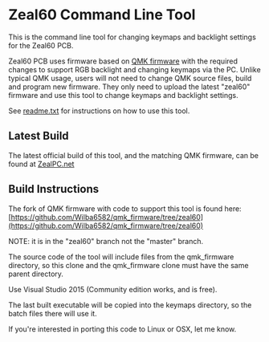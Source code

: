 # Zeal60 Command Line Tool

This is the command line tool for changing keymaps and backlight settings for the Zeal60 PCB.

Zeal60 PCB uses firmware based on [QMK firmware](https://github.com/jackhumbert/qmk_firmware) with the required changes to support RGB backlight and changing keymaps via the PC.
Unlike typical QMK usage, users will not need to change QMK source files, build and program new firmware. They only need to upload the latest "zeal60" firmware and use this tool to change keymaps and backlight settings.

See [readme.txt](docs/readme.adoc) for instructions on how to use this tool.

## Latest Build

The latest official build of this tool, and the matching QMK firmware, can be found at [ZealPC.net](https://zealpc.net/)

## Build Instructions

The fork of QMK firmware with code to support this tool is found here: [https://github.com/Wilba6582/qmk_firmware/tree/zeal60](https://github.com/Wilba6582/qmk_firmware/tree/zeal60)

NOTE: it is in the "zeal60" branch not the "master" branch.

The source code of the tool will include files from the qmk_firmware directory, so this clone and the qmk_firmware clone must have the same parent directory.

Use Visual Studio 2015 (Community edition works, and is free).

The last built executable will be copied into the keymaps directory, so the batch files there will use it.

If you're interested in porting this code to Linux or OSX, let me know.


